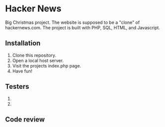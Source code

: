 # Hacker News

Big Christmas project. The website is supposed to be a "clone" of hackernews.com. The project is built with PHP, SQL, HTML, and Javascript.

## Installation

1. Clone this repository.
2. Open a local host server.
3. Visit the projects index.php page.
4. Have fun!

## Testers

1.
2.

## Code review

